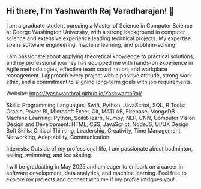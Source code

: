 ## Hi there, I'm Yashwanth Raj Varadharajan! 👋
I am a graduate student pursuing a Master of Science in Computer Science at George Washington University, with a strong background in computer science and extensive experience leading technical projects. My expertise spans software engineering, machine learning, and problem-solving.

I am passionate about applying theoretical knowledge to practical solutions, and my professional journey has equipped me with hands-on experience in Agile methodologies, effective team coordination, and workplace management. I approach every project with a positive attitude, strong work ethic, and a commitment to aligning long-term goals with job requirements.

Website: https://yashwanthraj.github.io/YashwanthRaj/

Skills:
Programming Languages: Swift, Python, JavaScript, SQL, R
Tools: Oracle, Power BI, Microsoft Excel, Git, MATLAB, Firebase, MongoDB
Machine Learning: Python, Scikit-learn, Numpy, NLP, CNN, Computer Vision
Design and Development: HTML, CSS, JavaScript, NodeJS, UI/UX Design
Soft Skills: Critical Thinking, Leadership, Creativity, Time Management, Networking, Adaptability, Communication

Interests:
Outside of my professional life, I am passionate about badminton, sailing, swimming, and ice skating.

I will be graduating in May 2025 and am eager to embark on a career in software development, data analytics, and machine learning. Feel free to explore my projects and connect with me if my profile intrigues you!
